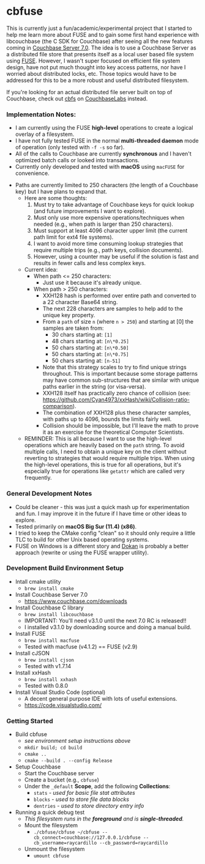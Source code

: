 cbfuse
======

This is currently just a fun/academic/experimental project that I started to help me learn more about FUSE and to gain some first hand experience with libcouchbase (the C SDK for Couchbase) after seeing all the new features coming in [Couchbase Server 7.0](https://www.couchbase.com/products/server). The idea is to use a Couchbase Server as a distributed file store that presents itself as a local user based file system using [FUSE](https://github.com/libfuse/libfuse). However, I wasn't super focused on efficient file system design, have not put much thought into key access patterns, nor have I worried about distributed locks, etc. Those topics would have to be addressed for this to be a more robust and useful distributed filesystem.

If you're looking for an actual distributed file server built on top of Couchbase, check out [cbfs](https://github.com/couchbaselabs/cbfs) on [CouchbaseLabs](https://github.com/couchbaselabs) instead. 

### Implementation Notes:
- I am currently using the FUSE **high-level** operations to create a logical overlay of a filesystem.
- I have not fully tested FUSE in the normal **multi-threaded daemon** mode of operation (only tested with `-f -s` so far).
- All of the calls to Couchbase are currently **synchronous** and I haven't optimized batch calls or looked into transactions.
- Currently only developed and tested with **macOS** using `macFUSE` for convenience.
* Paths are currently limited to 250 characters (the length of a Couchbase key) but I have plans to expand that.
  * Here are some thoughts:
    1. Must try to take advantage of Couchbase keys for quick lookup (and future improvements I want to explore).
    1. Must only use more expensive operations/techniques when needed (e.g., when path is larger than 250 characters).
    1. Must support at least 4096 character upper limit (the current path limit for ext4 file systems).
    1. I want to avoid more time consuming lookup strategies that require multiple trips (e.g., path keys, collision documents).
    1. However, using a counter may be useful if the solution is fast and results in fewer calls and less complex keys.
  * Current idea:
    - When path <= 250 characters:
      - Just use it because it's already unique.
    - When path > 250 characters:
      - XXH128 hash is performed over entire path and converted to a 22 character Base64 string.
      - The next 228 characters are samples to help add to the unique key property.
      - From a `path` of size `n` (where `n > 250`) and starting at [0] the samples are taken from:
        - 30 chars starting at: `[1]`
        - 48 chars starting at: `[n\*0.25]`
        - 50 chars starting at: `[n\*0.50]`
        - 50 chars starting at: `[n\*0.75]`
        - 50 chars starting at: `[n-51]`
      - Note that this strategy scales to try to find unique strings throughout. This is important because some storage patterns may have common sub-structures that are similar with unique paths earlier in the string (or visa-versa).
      - XXH128 itself has practically zero chance of collision (see: https://github.com/Cyan4973/xxHash/wiki/Collision-ratio-comparison).
      - The combination of XXH128 plus these character samples, with paths up to 4096, bounds the limits fairly well.
      - Collision should be impossible, but I'll leave the math to prove it as an exercise for the theoretical Computer Scientists.
  * REMINDER: This is all because I want to use the high-level operations which are heavily based on the `path` string. To avoid multiple calls, I need to obtain a unique key on the client without reverting to strategies that would require multiple trips. When using the high-level operations, this is true for all operations, but it's especially true for operations like `getattr` which are called very frequently. 

### General Development Notes
- Could be cleaner - this was just a quick mash up for experimentation and fun. I may improve it in the future if I have time or other ideas to explore.
- Tested primarily on **macOS Big Sur (11.4) (x86)**.
- I tried to keep the CMake config "clean" so it should only require a little TLC to build for other Unix based operating systems.
- FUSE on Windows is a different story and [Dokan](https://dokan-dev.github.io/) is probably a better approach (rewrite or using the FUSE wrapper utility).

### Development Build Environment Setup
- Intall cmake utility
  - `brew install cmake`
- Install Couchbase Server 7.0
  - https://www.couchbase.com/downloads
- Install Couchbase C library
  - `brew install libcouchbase`
  - IMPORTANT: You'll need v3.1.0 until the next 7.0 RC is released!!
  - I installed v3.1.0 by downloading source and doing a manual build.
- Install FUSE
  - `brew install macfuse`
  - Tested with macfuse (v4.1.2) == FUSE (v2.9)
- Install cJSON
  - `brew install cjson`
  - Tested with v1.7.14
- Install xxHash 
  - `brew install xxhash`
  - Tested with 0.8.0
- Install Visual Studio Code (optional)
  - A decent general purpose IDE with lots of useful extensions.
  - https://code.visualstudio.com/

### Getting Started
- Build cbfuse
  -  _see environment setup instructions above_
  - `mkdir build; cd build`
  - `cmake ..`
  - `cmake --build . --config Release`
- Setup Couchbase
  - Start the Couchbase server
  - Create a bucket (e.g., `cbfuse`)
  - Under the `_default` **Scope**, add the following **Collections**:
    - `stats` - _used for basic file stat attributes_
    - `blocks` - _used to store file data blocks_
    - `dentries` - _used to store directory entry info_
- Running a quick debug test
  - _This filesystem runs in the **foreground** and is **single-threaded**._
  - Mount the filesystem
    - `./cbfuse/cbfuse ~/cbfuse --cb_connect=couchbase://127.0.0.1/cbfuse --cb_username=raycardillo --cb_password=raycardillo`
  - Unmount the filesystem
    - `umount cbfuse`
